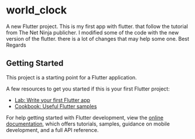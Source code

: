 # world_clock

A new Flutter project.
This is my first app with flutter. that follow the tutorial from The Net Ninja publicher. 
I modified some of the code with the new version of the flutter. there is a lot of changes that may help some one.
Best Regards 

## Getting Started

This project is a starting point for a Flutter application.

A few resources to get you started if this is your first Flutter project:

- [Lab: Write your first Flutter app](https://docs.flutter.dev/get-started/codelab)
- [Cookbook: Useful Flutter samples](https://docs.flutter.dev/cookbook)

For help getting started with Flutter development, view the
[online documentation](https://docs.flutter.dev/), which offers tutorials,
samples, guidance on mobile development, and a full API reference.
